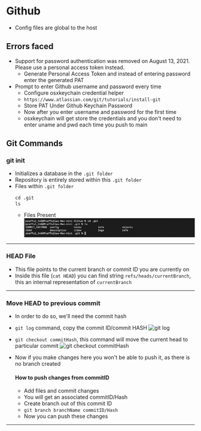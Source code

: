 # Github
- Config files are global to the host

## Errors faced
- Support for password authentication was removed on August 13, 2021. Please use a personal access token instead.
    - Generate Personal Access Token and instead of entering password enter the generated PAT
- Prompt to enter Github username and password every time
    - Configure osxkeychain credential helper
    - ```https://www.atlassian.com/git/tutorials/install-git```
    - Store PAT Under Github Keychain Password
    - Now after you enter username and password for the first time
    - osxkeychain will get store the credentials and you don't need to enter uname and pwd each time you push to main

## Git Commands 
### git init
- Initializes a database in the ```.git folder```
- Repository is entirely stored within this ```.git folder```
- Files within ```.git folder```
    ``` 
    cd .git 
    ls
    ```
    - Files Present ![.git folder contents](Images/git_folder_files.png)

***
### HEAD File
- This file points to the current branch or commit ID you are currently on
- Inside this file (```cat HEAD```) you can find string ```refs/heads/currentBranch```, this an internal representation of ```currentBranch```

***

### Move HEAD to previous commit
- In order to do so, we'll need the commit hash
- ```git log``` command, copy the commit ID/commit HASH ![git log](https://drive.google.com/file/d/1-6NyebraZB2P6sfQLniNjZEX-dpQsUGU/view?usp=sharing)
- ```git checkout commitHash```, this command will move the current head to particular commit ![git checkout commitHash](https://drive.google.com/file/d/1-6NyebraZB2P6sfQLniNjZEX-dpQsUGU/view?usp=sharing)
- Now if you make changes here you won't be able to push it, as there is no branch created

	#### How to push changes from commitID
	- Add files and commit changes
	- You will get an associated commitID/Hash
	- Create branch out of this commit ID
	- ```git branch branchName commitID/Hash```
	- Now you can push these changes

***

